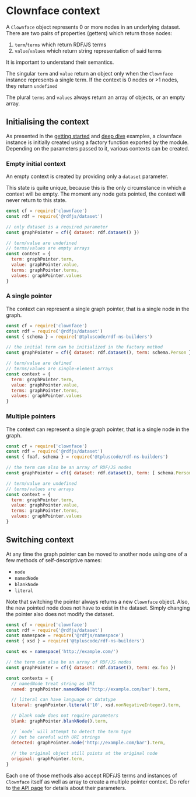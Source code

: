 # Clownface context

A `Clownface` object represents 0 or more nodes in an underlying dataset. There are two pairs of properties (getters) which return those nodes:

1. `term`/`terms` which return RDF/JS terms
3. `value`/`values` which return string representation of said terms

It is important to understand their semantics.

The singular `term` and `value` return an object only when the `Clownface` instance represents a single term. If the context is 0 nodes or >1 nodes, they return `undefined`

The plural `terms` and `values` always return an array of objects, or an empty array.

## Initialising the context

As presented in the [getting started](/) and [deep dive](deep-dive.md) examples, a clownface instance is initially created using a factory function exported by the module. Depending on the parameters passed to it, various contexts can be created.

### Empty initial context

An empty context is created by providing only a `dataset` parameter.

This state is quite unique, because this is the only circumstance in which a context will be empty. The moment any node gets pointed, the context will never return to this state.

<run-kit>

```js
const cf = require('clownface')
const rdf = require('@rdfjs/dataset')

// only dataset is a required parameter
const graphPointer = cf({ dataset: rdf.dataset() })

// term/value are undefined
// terms/values are empty arrays
const context = {
  term: graphPointer.term,
  value: graphPointer.value,
  terms: graphPointer.terms,
  values: graphPointer.values
}
```

</run-kit>

### A single pointer

The context can represent a single graph pointer, that is a single node in the graph.

<run-kit>

```js
const cf = require('clownface')
const rdf = require('@rdfjs/dataset')
const { schema } = require('@tpluscode/rdf-ns-builders')

// the initial term can be initialized in the factory method
const graphPointer = cf({ dataset: rdf.dataset(), term: schema.Person })

// term/value are defined
// terms/values are single-element arrays
const context = {
  term: graphPointer.term,
  value: graphPointer.value,
  terms: graphPointer.terms,
  values: graphPointer.values
}
```

</run-kit>

### Multiple pointers

The context can represent a single graph pointer, that is a single node in the graph.

<run-kit>

```js
const cf = require('clownface')
const rdf = require('@rdfjs/dataset')
const { foaf, schema } = require('@tpluscode/rdf-ns-builders')

// the term can also be an array of RDF/JS nodes
const graphPointer = cf({ dataset: rdf.dataset(), term: [ schema.Person, foaf.Person ] })

// term/value are undefined
// terms/values are arrays
const context = {
  term: graphPointer.term,
  value: graphPointer.value,
  terms: graphPointer.terms,
  values: graphPointer.values
}
```

</run-kit>

## Switching context

At any time the graph pointer can be moved to another node using one of a few methods of self-descriptive names:

- `node`
- `namedNode`
- `blankNode`
- `literal`

Note that switching the pointer always returns a new `Clownface` object. Also, the new pointed node does not have to exist in the dataset. Simply changing the pointer also does not modify the dataset.

<run-kit>

```js
const cf = require('clownface')
const rdf = require('@rdfjs/dataset')
const namespace = require('@rdfjs/namespace')
const { xsd } = require('@tpluscode/rdf-ns-builders')

const ex = namespace('http://example.com/')

// the term can also be an array of RDF/JS nodes
const graphPointer = cf({ dataset: rdf.dataset(), term: ex.foo })

const contexts = {
  // namedNode treat string as URI
  named: graphPointer.namedNode('http://example.com/bar').term,

  // literal can have language or datatype
  literal: graphPointer.literal('10', xsd.nonNegativeInteger).term,

  // blank node does not require parameters
  blank: graphPointer.blankNode().term,

  // `node` will attempt to detect the term type
  // but be careful with URI strings
  detected: graphPointer.node('http://example.com/bar').term,
    
  // the original object still points at the original node
  original: graphPointer.term,
}
```

</run-kit>

Each one of those methods also accept RDF/JS terms and instances of `Clownface` itself as well as array to create a multiple pointer context. Do refer to [the API page](api.md) for details about their parameters.
